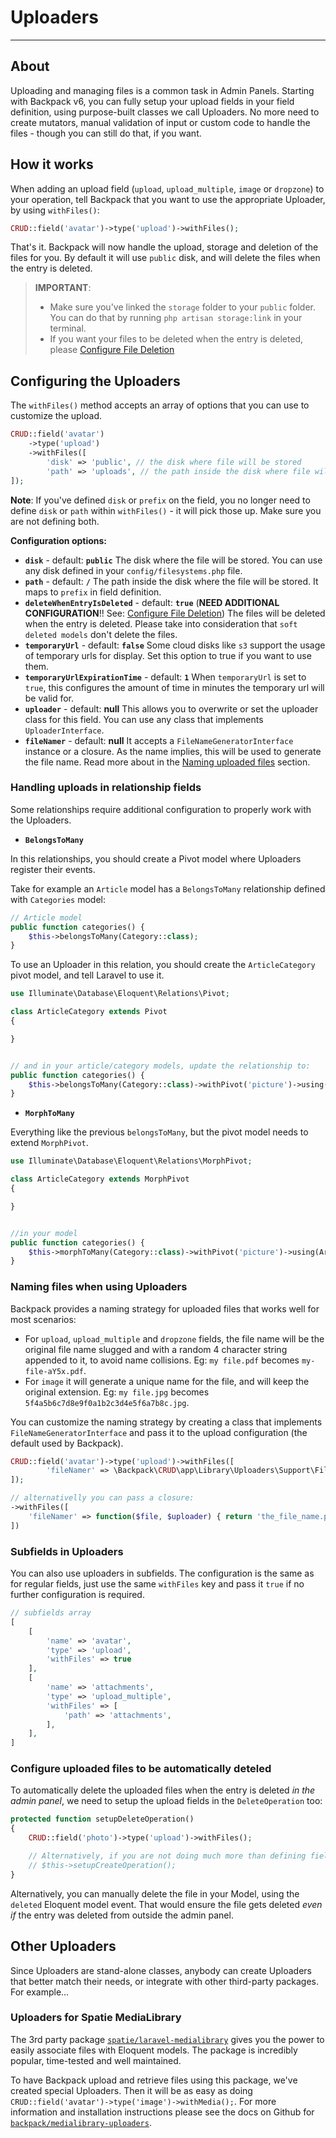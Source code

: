 # Uploaders

---

<a name="upload-about"></a>
## About

Uploading and managing files is a common task in Admin Panels. Starting with Backpack v6, you can fully setup your upload fields in your field definition, using purpose-built classes we call Uploaders. No more need to create mutators, manual validation of input or custom code to handle the files - though you can still do that, if you want.

<a name="upload-how-it-works"></a>
## How it works

When adding an upload field (`upload`, `upload_multiple`, `image` or `dropzone`) to your operation, tell Backpack that you want to use the appropriate Uploader, by using `withFiles()`:

```php
CRUD::field('avatar')->type('upload')->withFiles();
```

That's it. Backpack will now handle the upload, storage and deletion of the files for you. By default it will use `public` disk, and will delete the files when the entry is deleted.

> **IMPORTANT**:
> - Make sure you've linked the `storage` folder to your `public` folder. You can do that by running `php artisan storage:link` in your terminal.
> - If you want your files to be deleted when the entry is deleted, please [Configure File Deletion](#deleting-files-when-entry-is-deleted)


<a name="upload-configuration"></a>
## Configuring the Uploaders

The `withFiles()` method accepts an array of options that you can use to customize the upload.

```php
CRUD::field('avatar')
    ->type('upload')
    ->withFiles([
        'disk' => 'public', // the disk where file will be stored
        'path' => 'uploads', // the path inside the disk where file will be stored
]);
```
**Note**: If you've defined `disk` or `prefix` on the field, you no longer need to define `disk` or `path` within `withFiles()` - it will pick those up. Make sure you are not defining both.


**Configuration options:**

- **`disk`** - default: **`public`**
The disk where the file will be stored. You can use any disk defined in your `config/filesystems.php` file.
- **`path`** - default: **`/`**
The path inside the disk where the file will be stored. It maps to `prefix` in field definition.
- **`deleteWhenEntryIsDeleted`** - default: **`true`** (**NEED ADDITIONAL CONFIGURATION**!! See: [Configure File Deletion](#deleting-files-when-entry-is-deleted))
The files will be deleted when the entry is deleted. Please take into consideration that `soft deleted models` don't delete the files.
- **`temporaryUrl`** - default: **`false`**
Some cloud disks like `s3` support the usage of temporary urls for display. Set this option to true if you want to use them.
- **`temporaryUrlExpirationTime`** - default: **`1`**
When `temporaryUrl` is set to `true`, this configures the amount of time in minutes the temporary url will be valid for.
- **`uploader`** - default: **null**
This allows you to overwrite or set the uploader class for this field. You can use any class that implements `UploaderInterface`.
- **`fileNamer`** - default: **null**
It accepts a `FileNameGeneratorInterface` instance or a closure. As the name implies, this will be used to generate the file name. Read more about in the [Naming uploaded files](#upload-name-files) section.

<a name="handling-uploaders-in-relationship-fields"></a>
### Handling uploads in relationship fields

Some relationships require additional configuration to properly work with the Uploaders. 

- **`BelongsToMany`** 

In this relationships, you should create a Pivot model where Uploaders register their events. 

Take for example an `Article` model has a `BelongsToMany` relationship defined with `Categories` model:

```php
// Article model
public function categories() {
    $this->belongsToMany(Category::class);
}
```

To use an Uploader in this relation, you should create the `ArticleCategory` pivot model, and tell Laravel to use it. 

```php
use Illuminate\Database\Eloquent\Relations\Pivot;

class ArticleCategory extends Pivot
{

}


// and in your article/category models, update the relationship to:
public function categories() {
    $this->belongsToMany(Category::class)->withPivot('picture')->using(ArticleCategory::class); //assuming picture is the pivot field where you store the uploaded file path.
}
```

- **`MorphToMany`** 

Everything like the previous `belongsToMany`, but the pivot model needs to extend `MorphPivot`.

```php
use Illuminate\Database\Eloquent\Relations\MorphPivot;

class ArticleCategory extends MorphPivot
{

}


//in your model
public function categories() {
    $this->morphToMany(Category::class)->withPivot('picture')->using(ArticleCategory::class); //assuming picture is the pivot field where you store the uploaded file path.
}

```

<a name="naming-files-when-using-uploaders"></a>
### Naming files when using Uploaders

Backpack provides a naming strategy for uploaded files that works well for most scenarios:
- For `upload`, `upload_multiple` and `dropzone` fields, the file name will be the original file name slugged and with a random 4 character string appended to it, to avoid name collisions. Eg: `my file.pdf` becomes `my-file-aY5x.pdf`.
- For `image` it will generate a unique name for the file, and will keep the original extension. Eg: `my file.jpg` becomes `5f4a5b6c7d8e9f0a1b2c3d4e5f6a7b8c.jpg`.

You can customize the naming strategy by creating a class that implements `FileNameGeneratorInterface` and pass it to the upload configuration (the default used by Backpack).

```php
CRUD::field('avatar')->type('upload')->withFiles([
        'fileNamer' => \Backpack\CRUD\app\Library\Uploaders\Support\FileNameGenerator::class,
]);

// alternativelly you can pass a closure:
->withFiles([
    'fileNamer' => function($file, $uploader) { return 'the_file_name.png'; },
])
```
<a name="subfields-in-uploaders"></a>
### Subfields in Uploaders

You can also use uploaders in subfields. The configuration is the same as for regular fields, just use the same `withFiles` key and pass it `true` if no further configuration is required.

```php
// subfields array
[
    [
        'name' => 'avatar',
        'type' => 'upload',
        'withFiles' => true
    ],
    [
        'name' => 'attachments',
        'type' => 'upload_multiple',
        'withFiles' => [
            'path' => 'attachments',
        ],
    ],
]
```

<a name="deleting-files-when-entry-is-deleted"></a>
### Configure uploaded files to be automatically deteled

To automatically delete the uploaded files when the entry is deleted _in the admin panel_, we need to setup the upload fields in the `DeleteOperation` too:

```php
protected function setupDeleteOperation()
{
    CRUD::field('photo')->type('upload')->withFiles();

    // Alternatively, if you are not doing much more than defining fields in your create operation:
    // $this->setupCreateOperation();
}
```

Alternatively, you can manually delete the file in your Model, using the `deleted` Eloquent model event. That would ensure the file gets deleted _even if_ the entry was deleted from outside the admin panel.


<a name="other-uploaders"></a>
## Other Uploaders

Since Uploaders are stand-alone classes, anybody can create Uploaders that better match their needs, or integrate with other third-party packages. For example...

<a name="spatie-media-library"></a>
### Uploaders for Spatie MediaLibrary

The 3rd party package [`spatie/laravel-medialibrary`](https://spatie.be/docs/laravel-medialibrary/) gives you the power to easily associate files with Eloquent models. The package is incredibly popular, time-tested and well maintained.

To have Backpack upload and retrieve files using this package, we've created special Uploaders. Then it will be as easy as doing `CRUD::field('avatar')->type('image')->withMedia();`. For more information and installation instructions please see the docs on Github for [`backpack/medialibrary-uploaders`](https://github.com/Laravel-Backpack/medialibrary-uploaders).
